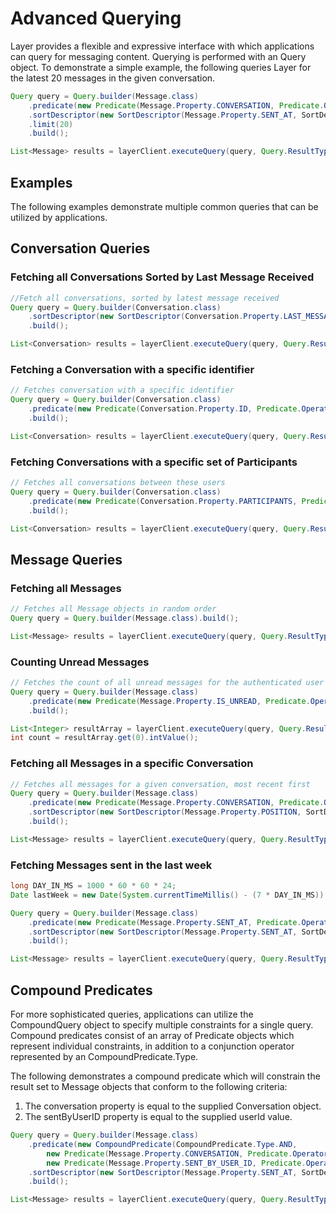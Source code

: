 # Advanced Querying

Layer provides a flexible and expressive interface with which applications can query for messaging content. Querying is performed with an Query object. To demonstrate a simple example, the following queries Layer for the latest 20 messages in the given conversation.

```java
Query query = Query.builder(Message.class)
    .predicate(new Predicate(Message.Property.CONVERSATION, Predicate.Operator.EQUAL_TO, myConversation))
    .sortDescriptor(new SortDescriptor(Message.Property.SENT_AT, SortDescriptor.Order.DESCENDING))
    .limit(20)
    .build();

List<Message> results = layerClient.executeQuery(query, Query.ResultType.OBJECTS);
```

## Examples

The following examples demonstrate multiple common queries that can be utilized by applications.

## Conversation Queries

### Fetching all Conversations Sorted by Last Message Received
```java
//Fetch all conversations, sorted by latest message received
Query query = Query.builder(Conversation.class)
    .sortDescriptor(new SortDescriptor(Conversation.Property.LAST_MESSAGE_RECEIVED_AT, SortDescriptor.Order.DESCENDING))
    .build();

List<Conversation> results = layerClient.executeQuery(query, Query.ResultType.OBJECTS);
```

### Fetching a Conversation with a specific identifier
```java
// Fetches conversation with a specific identifier
Query query = Query.builder(Conversation.class)
    .predicate(new Predicate(Conversation.Property.ID, Predicate.Operator.EQUAL_TO, identifier))
    .build();

List<Conversation> results = layerClient.executeQuery(query, Query.ResultType.OBJECTS);
```

### Fetching Conversations with a specific set of Participants
```java
// Fetches all conversations between these users
Query query = Query.builder(Conversation.class)
    .predicate(new Predicate(Conversation.Property.PARTICIPANTS, Predicate.Operator.IN, participants))
    .build();

List<Conversation> results = layerClient.executeQuery(query, Query.ResultType.OBJECTS);
```

## Message Queries

### Fetching all Messages
```java
// Fetches all Message objects in random order
Query query = Query.builder(Message.class).build();

List<Message> results = layerClient.executeQuery(query, Query.ResultType.OBJECTS);
```

### Counting Unread Messages
```java
// Fetches the count of all unread messages for the authenticated user
Query query = Query.builder(Message.class)
    .predicate(new Predicate(Message.Property.IS_UNREAD, Predicate.Operator.EQUAL_TO, true))
    .build();

List<Integer> resultArray = layerClient.executeQuery(query, Query.ResultType.COUNT);
int count = resultArray.get(0).intValue();
```

### Fetching all Messages in a specific Conversation
```java
// Fetches all messages for a given conversation, most recent first
Query query = Query.builder(Message.class)
    .predicate(new Predicate(Message.Property.CONVERSATION, Predicate.Operator.EQUAL_TO, myConversation))
    .sortDescriptor(new SortDescriptor(Message.Property.POSITION, SortDescriptor.Order.DESCENDING))
    .build();

List<Message> results = layerClient.executeQuery(query, Query.ResultType.OBJECTS);
```

### Fetching Messages sent in the last week
```java
long DAY_IN_MS = 1000 * 60 * 60 * 24;
Date lastWeek = new Date(System.currentTimeMillis() - (7 * DAY_IN_MS))

Query query = Query.builder(Message.class)
    .predicate(new Predicate(Message.Property.SENT_AT, Predicate.Operator.GREATER_THAN_OR_EQUAL_TO, lastWeek))
    .sortDescriptor(new SortDescriptor(Message.Property.SENT_AT, SortDescriptor.Order.DESCENDING))
    .build();

List<Message> results = layerClient.executeQuery(query, Query.ResultType.OBJECTS);
```

## Compound Predicates
For more sophisticated queries, applications can utilize the CompoundQuery object to specify multiple constraints for a single query. Compound predicates consist of an array of Predicate objects which represent individual constraints, in addition to a conjunction operator represented by an CompoundPredicate.Type.

The following demonstrates a compound predicate which will constrain the result set to Message objects that conform to the following criteria:

1. The conversation property is equal to the supplied Conversation object.
2. The sentByUserID property is equal to the supplied userId value.

```java
Query query = Query.builder(Message.class)
    .predicate(new CompoundPredicate(CompoundPredicate.Type.AND,
        new Predicate(Message.Property.CONVERSATION, Predicate.Operator.EQUAL_TO, conversation),
        new Predicate(Message.Property.SENT_BY_USER_ID, Predicate.Operator.EQUAL_TO, userID)))
    .sortDescriptor(new SortDescriptor(Message.Property.SENT_AT, SortDescriptor.Order.DESCENDING))
    .build();

List<Message> results = layerClient.executeQuery(query, Query.ResultType.OBJECTS);
```
